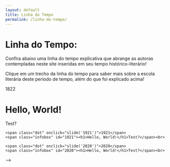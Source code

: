 ```yaml
---
layout: default
title: Linha do Tempo
permalink: /linha-do-tempo/
---
```


<h1>Linha do Tempo:</h1>
<p>Confira abaixo uma linha do tempo explicativa que abrange as autoras contempladas neste site inseridas em seu tempo histórico-literário!</p>
<p>Clique em um trecho da linha do tempo para saber mais sobre a escola literária deste período de tempo, além do que foi explicado acima!</p>

<!-- <img id="ldt" src="../rsc/ldt/ldt.svg" alt="Linha do Tempo" usemap="#ldtmap" width="680px" style="min-width:680px">
<map id="ldtmapid" name="ldtmap">
    <area shape="rect" coords="64,0,120,57" alt="1862" onclick="changeDescription('1862')">
    <area shape="rect" coords="258,0,423,57" alt="Simbolismo" onclick="changeDescription('Simbolismo')">
    <area shape="rect" coords="423,0,588,57" alt="Pré-Modernismo" onclick="changeDescription('Pré-Modernismo')">
    <area shape="rect" coords="588,0,680,57" alt="Modernismo" onclick="changeDescription('Modernismo')">
    <area shape="rect" coords="806,9,1597,257" alt="Simbolismo" onclick="changeDescription('Simbolismo')">
</map> -->

<!-- <h1 id=escTitle style="font-size:350%; color:#57ABEC" class="escTitulo"></h1>
<h1 id=escAutora style="font-size:200%"></h1>
<p id=escDesc></p>  -->

<div class="line" id="timeline">
    <span class="dot" onclick="slide('1882')">1822</span>
    <span class="infobox" id="1882"><h1>Hello, World!</h1>Test?</span><br>

    <span class="dot" onclick="slide('1921')">1921</span>
    <span class="infobox" id="1921"><h1>Hello, World!</h1>Test?</span><br>

    <span class="dot" onclick="slide('2020')">2020</span>
    <span class="infobox" id="2020"><h1>Hello, World!</h1>Test?</span><br>
</div>

<script>

            let timeline = document.getElementById('timeline');
            let timelineState = "center";
            let lastButton = "";
            let openBox = ""

            function slide(last)
            {
                if(lastButton == last )
                {
                    timeline.style.left = '50%'; 
                    timeline.style.animationName = 'slideRight'; 
                    timeline.style.animationDuration = '1s';
                    timelineState = "center";

                    var infobox = document.getElementById(last);
                    infobox.style.animationName = 'hide';
                    infobox.style.animationDuration = '0.5s';
                    infobox.style.opacity = '0';

                    openBox = "";
                } 

                else
                {
                    timeline.style.left = '96px'; 
                    timeline.style.animationName = 'slideLeft'; 
                    timeline.style.animationDuration = '1s';
                    timelineState = "left";

                    var infobox = document.getElementById(last);
                    infobox.style.animationName = 'appear';
                    infobox.style.animationDuration = '0.5s';
                    infobox.style.opacity = '1';

                    if(openBox != "" && openBox != last)
                    {
                        var lastInfobox = document.getElementById(openBox);
                        lastInfobox.style.animationName = 'hide';
                        lastInfobox.style.animationDuration = '0.5s';
                        lastInfobox.style.opacity = '0';
                    }                  
                            
                    openBox = last;
                }

                lastButton = last;
            }

/*
function changeDescription(ano)
{
    switch(ano)
    {
        case '1862':
            document.getElementById('escTitle').innerHTML = '<b>1862</b>';
            document.getElementById('escTitle').style.color = '#ffa781';
            document.getElementById('escAutora').innerHTML = '<b>Júlia Lopes de Almeida</b>';
            document.getElementById('escDesc').innerHTML = 'Júlia Lopes de Almeida foi uma escritora abolicionista carioca, defensora da educação feminina, que nasceu em 24 de Setembro de 1862 e morreu em 30 de Maio de 1934. Foi autora de diversas obras, e uma das primeiras mulheres brasileiras a receber aclamação por suas obras, e foi uma das idealizadoras da Academia Brasileira de Letras. Foi mãe também da fundadora da nova escola brasileira de declamação, Margarida Lopes de Almeida.';
            document.getElementById('escDesc').innerHTML += '<br><br><button class="button" onclick=\'window.open("{{ site.url }}obras/?nomeautora=Julia+Lopes+de+Almeida", "_self")\'>Acesse Aqui Suas Obras</button>';
            break;

        case 'Simbolismo':
            document.getElementById('escTitle').innerHTML = '<b>Simbolismo</b>';
            document.getElementById('escTitle').style.color = '#fff981';
            document.getElementById('escDesc').innerHTML = 'O Simbolismo é definido por lorem ipsum dolor sit amet.';
            break;

        case 'Pré-Modernismo':
            document.getElementById('escTitle').innerHTML = '<b>Pré-Modernismo</b>';
            document.getElementById('escTitle').style.color = '#a4ff81';
            document.getElementById('escDesc').innerHTML = 'O Pré-Modernismo é definido por lorem ipsum dolor sit amet.';
            break;

        case 'Modernismo':
            document.getElementById('escTitle').innerHTML = '<b>Modernismo</b>';
            document.getElementById('escTitle').style.color = '#81ddff';
            document.getElementById('escDesc').innerHTML = 'O Modernismo é definido por lorem ipsum dolor sit amet.';
            break;
    }
}
*/
</script> -->